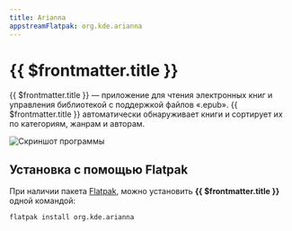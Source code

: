 ```yaml
---
title: Arianna
appstreamFlatpak: org.kde.arianna
---
```

# {{ $frontmatter.title }}

{{ $frontmatter.title }} — приложение для чтения электронных книг и управления библиотекой с поддержкой файлов «.epub». {{ $frontmatter.title }} автоматически обнаруживает книги и сортирует их по категориям, жанрам и авторам.

![Скриншот программы](https://cdn.kde.org/screenshots/arianna/library-view.png)
## Установка с помощью Flatpak

При наличии пакета [Flatpak](/package-manager/flatpak/), можно установить **{{ $frontmatter.title }}** одной командой:
```shell
flatpak install org.kde.arianna
```

<!--@include: /parts/install/software-flatpak.md-->

